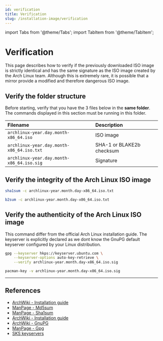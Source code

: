 ```yaml
---
id: verification
title: Verification
slug: /installation-image/verification
---
```


<head>
  <title>Installation image verification | Arcadia</title>
</head>

import Tabs from '@theme/Tabs';
import TabItem from '@theme/TabItem';

# Verification
This page describes how to verify if the previously downloaded ISO image is strictly identical and has the same signature as the ISO image created by the Arch Linux team. Although this is extremely rare, it is possible that a mirror provide a modified and therefore dangerous ISO image.

## Verify the folder structure
Before starting, verify that you have the 3 files below in the **same folder**. The commands displayed in this section must be running in this folder.

| Filename                                  | Description               |
| :---------------------------------------- | :------------------------ |
| `archlinux-year.day.month-x86_64.iso`     | ISO image                 |
| `archlinux-year.day.month-x86_64.iso.txt` | SHA-1 or BLAKE2b checksum |
| `archlinux-year.day.month-x86_64.iso.sig` | Signature                 |

## Verify the integrity of the Arch Linux ISO image

<Tabs>
  <TabItem value="sha1" label="SHA-1" default>

``` bash
sha1sum -c archlinux-year.month.day-x86_64.iso.txt
```

  </TabItem>
  <TabItem value="b2" label="BLAKE2b">

``` bash
b2sum -c archlinux-year.month.day-x86_64.iso.txt
```

  </TabItem>
</Tabs>

## Verify the authenticity of the Arch Linux ISO image
This command differ from the official Arch Linux installation guide. The keyserver is explicitly declared as we dont know the GnuPG default keyserver configured by your Linux distribution.

<Tabs>
  <TabItem value="anyLinux" label="Any linux distribution" default>

``` bash
gpg --keyserver hkps://keyserver.ubuntu.com \
    --keyserver-options auto-key-retrieve \
    --verify archlinux-year.month.day-x86_64.iso.sig
```

  </TabItem>
  <TabItem value="archLinux" label="Arch Linux">

``` bash
pacman-key -v archlinux-year.month.day-x86_64.iso.sig
```

  </TabItem>
</Tabs>

---

## References

- [ArchWiki - Installation guide](https://wiki.archlinux.org/index.php/Installation_guide#Verify_signature)
- [ManPage - Md5sum](https://jlk.fjfi.cvut.cz/arch/manpages/man/core/coreutils/md5sum.1.en)
- [ManPage - Sha1sum](https://jlk.fjfi.cvut.cz/arch/manpages/man/core/coreutils/sha1sum.1.en)
- [ArchWiki - Installation guide](https://wiki.archlinux.org/index.php/Installation_guide#Verify_signature)
- [ArchWiki - GnuPG](https://wiki.archlinux.org/index.php/GnuPG#Use_a_keyserver)
- [ManPage - Gpg](https://jlk.fjfi.cvut.cz/arch/manpages/man/core/gnupg/gpg.1.en)
- [SKS keyservers](https://sks-keyservers.net/)